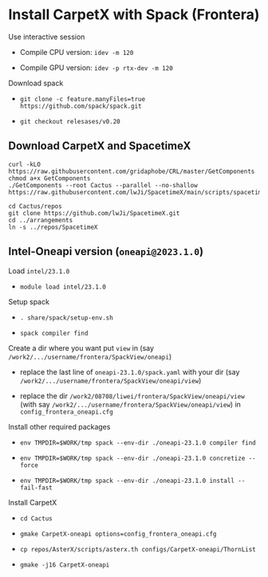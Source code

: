 # Install CarpetX with Spack (Frontera)

Use interactive session

* Compile CPU version: `idev -m 120`

* Compile GPU version: `idev -p rtx-dev -m 120`

Download spack

* `git clone -c feature.manyFiles=true https://github.com/spack/spack.git`

* `git checkout relesases/v0.20`

## Download CarpetX and SpacetimeX

```
curl -kLO https://raw.githubusercontent.com/gridaphobe/CRL/master/GetComponents
chmod a+x GetComponents
./GetComponents --root Cactus --parallel --no-shallow https://raw.githubusercontent.com/lwJi/SpacetimeX/main/scripts/spacetimex.th
```

```
cd Cactus/repos
git clone https://github.com/lwJi/SpacetimeX.git
cd ../arrangements
ln -s ../repos/SpacetimeX
```

## Intel-Oneapi version (`oneapi@2023.1.0`)

Load `intel/23.1.0`

* `module load intel/23.1.0`

Setup spack

* `. share/spack/setup-env.sh`

* `spack compiler find`

Create a dir where you want put `view` in (say `/work2/.../username/frontera/SpackView/oneapi`)

* replace the last line of `oneapi-23.1.0/spack.yaml` with your dir (say `/work2/.../username/frontera/SpackView/oneapi/view`)

* replace the dir `/work2/08708/liwei/frontera/SpackView/oneapi/view` (with say `/work2/.../username/frontera/SpackView/oneapi/view`)
in `config_frontera_oneapi.cfg`

Install other required packages

* `env TMPDIR=$WORK/tmp spack --env-dir ./oneapi-23.1.0 compiler find`

* `env TMPDIR=$WORK/tmp spack --env-dir ./oneapi-23.1.0 concretize --force`

* `env TMPDIR=$WORK/tmp spack --env-dir ./oneapi-23.1.0 install --fail-fast`

Install CarpetX

* `cd Cactus`

* `gmake CarpetX-oneapi options=config_frontera_oneapi.cfg`

* `cp repos/AsterX/scripts/asterx.th configs/CarpetX-oneapi/ThornList`

* `gmake -j16 CarpetX-oneapi`


